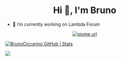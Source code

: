 
<h1 align="center">Hi 👋, I'm Bruno</h1>


- 🔭 I’m currently working on Lambda Forum 

<p align="center">
  <!-- PixMe -->
  <a href="https://www.pixme.bio/brunociccarino" target="_blank" rel="noopener noreferrer">
    <img alt="pixme url" src="https://img.shields.io/badge/donate%20on-pixme-1C1E26?style=for-the-badge&labelColor=1C1E26&color=28f4f4"/>
  </a>

[![BrunoCiccarino GitHub | Stats](https://stats.quine.sh/BrunoCiccarino/github?theme=light)](https://quine.sh)

![](https://komarev.com/ghpvc/?username=BrunoCiccarino)